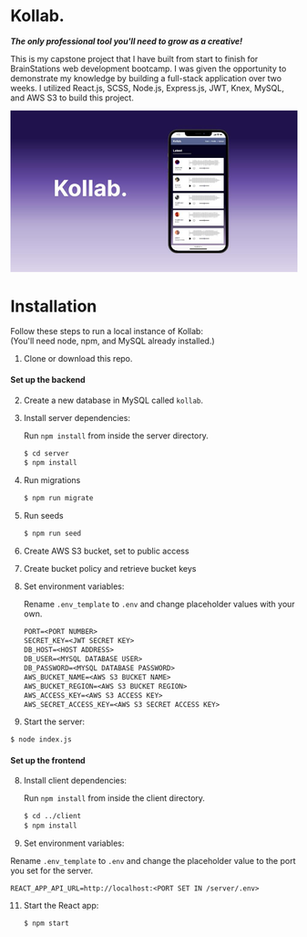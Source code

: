 # Kollab.
***The only professional tool you'll need to grow as a creative!***

This is my capstone project that I have built from start to finish for BrainStations web development bootcamp. I was given the opportunity to demonstrate my knowledge by building a full-stack application over two weeks. I utilized React.js, SCSS, Node.js, Express.js, JWT, Knex, MySQL, and AWS S3 to build this project. 

![Kollab preview](./demo/kollab.jpg)

# Installation

Follow these steps to run a local instance of Kollab:  
(You'll need node, npm, and MySQL already installed.)

1. Clone or download this repo.

#### Set up the backend

2.  Create a new database in MySQL called `kollab`.
3.  Install server dependencies:

    Run `npm install` from inside the server directory.

    ```bash
    $ cd server
    $ npm install
    ```

4.  Run migrations
    ```bash
    $ npm run migrate
    ```
5.  Run seeds
    ```bash
    $ npm run seed
    ```
6.  Create AWS S3 bucket, set to public access

7.  Create bucket policy and retrieve bucket keys

8.  Set environment variables:

    Rename `.env_template` to `.env` and change placeholder values with your own.

    ```shell
    PORT=<PORT NUMBER>
    SECRET_KEY=<JWT SECRET KEY>
    DB_HOST=<HOST ADDRESS>
    DB_USER=<MYSQL DATABASE USER>
    DB_PASSWORD=<MYSQL DATABASE PASSWORD>
    AWS_BUCKET_NAME=<AWS S3 BUCKET NAME>
    AWS_BUCKET_REGION=<AWS S3 BUCKET REGION>
    AWS_ACCESS_KEY=<AWS S3 ACCESS KEY>
    AWS_SECRET_ACCESS_KEY=<AWS S3 SECRET ACCESS KEY>
    ````
9. Start the server:
```bash
$ node index.js
````

#### Set up the frontend

8. Install client dependencies:

   Run `npm install` from inside the client directory.

   ```bash
   $ cd ../client
   $ npm install
   ```

9. Set environment variables:

Rename `.env_template` to `.env` and change the placeholder value to the port you set for the server.

```shell
REACT_APP_API_URL=http://localhost:<PORT SET IN /server/.env>
```

11. Start the React app:
    ```bash
    $ npm start
    ```
